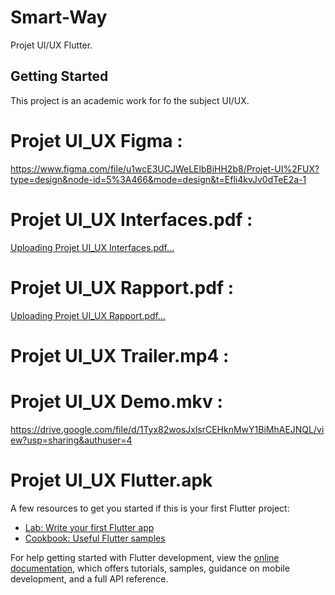 # Smart-Way

Projet UI/UX Flutter.

## Getting Started

This project is an academic work for fo the subject UI/UX.

# Projet UI_UX Figma : 
https://www.figma.com/file/u1wcE3UCJWeLElbBiHH2b8/Projet-UI%2FUX?type=design&node-id=5%3A466&mode=design&t=Efli4kvJv0dTeE2a-1

# Projet UI_UX Interfaces.pdf :
[Uploading Projet UI_UX Interfaces.pdf…]()


# Projet UI_UX Rapport.pdf :
[Uploading Projet UI_UX Rapport.pdf…]()


# Projet UI_UX Trailer.mp4 :


# Projet UI_UX Demo.mkv : 
https://drive.google.com/file/d/1Tyx82wosJxlsrCEHknMwY1BiMhAEJNQL/view?usp=sharing&authuser=4

# Projet UI_UX Flutter.apk


A few resources to get you started if this is your first Flutter project:

- [Lab: Write your first Flutter app](https://docs.flutter.dev/get-started/codelab)
- [Cookbook: Useful Flutter samples](https://docs.flutter.dev/cookbook)

For help getting started with Flutter development, view the
[online documentation](https://docs.flutter.dev/), which offers tutorials,
samples, guidance on mobile development, and a full API reference.
